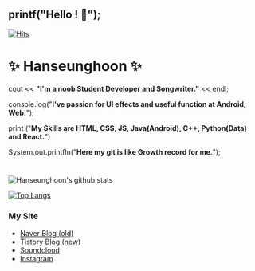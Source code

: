 ## printf("Hello ! 👋"); 

[![Hits](https://hits.seeyoufarm.com/api/count/incr/badge.svg?url=https%3A%2F%2Fgithub.com%2FHanseunghoon&count_bg=%23475DE0&title_bg=%23000000&icon=&icon_color=%23E7E7E7&title=Hits&edge_flat=false)](https://hits.seeyoufarm.com)

# ✨ Hanseunghoon ✨

cout << **"I'm a noob Student Developer and Songwriter."** << endl;

console.log("**I've passion for UI effects and useful function at Android, Web.**");

print ("**My Skills are HTML, CSS, JS, Java(Android), C++, Python(Data) and React.**")

System.out.printfln("**Here my git is like Growth record for me.**");
# 

![Hanseunghoon's github stats](https://github-readme-stats.vercel.app/api?username=Hanseunghoon&show_icons=true)

[![Top Langs](https://github-readme-stats.vercel.app/api/top-langs/?username=Hanseunghoon&layout=compact)](https://github.com/anuraghazra/github-readme-stats)

### My Site

- [Naver Blog (old)](http://blog.naver.com/3246902)
- [Tistory Blog (new)](https://1coding.tistory.com/)
- [Soundcloud](https://soundcloud.com/hankyulhoon)
- [Instagram](https://www.instagram.com/hankyul20)
